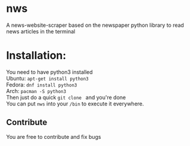 # nws
A news-website-scraper based on the newspaper python library to read news articles in the terminal 

<h1>Installation:</h1>
You need to have python3 installed 
<br>
Ubuntu:
<code>apt-get install python3</code>
<br>
Fedora:
<code>dnf install python3</code>
<br>
Arch:
<code>pacman -S python3</code>
<br>
Then just do a quick <code>git clone </code>
and you're done 
<br>
You can put <code>nws</code> into your <code>/bin</code> to execute it everywhere.
<br>
<h2>Contribute</h2>
You are free to contribute and fix bugs